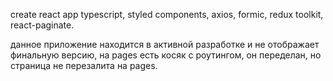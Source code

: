 create react app typescript,
styled components,
axios,
formic,
redux toolkit,
react-paginate.

данное приложение находится в активной разработке и не отображает финальную версию, на pages есть косяк с роутингом, он переделан, но страница не перезалита на pages.
